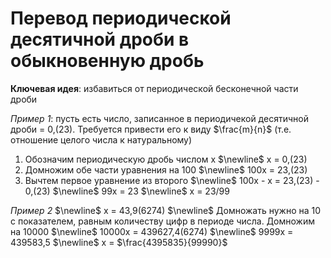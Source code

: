 # Перевод периодической десятичной дроби в обыкновенную дробь

**Ключевая идея**: избавиться от периодической бесконечной части дроби

*Пример 1*: пусть есть число, записанное в периодичекой десятичной дроби = 0,(23). Требуется привести его к виду $\frac{m}{n}$ (т.е. отношение целого числа к натуральному)

1. Обозначим периодическую дробь числом x $\newline$ x = 0,(23)
2. Домножим обе части уравнения на 100 $\newline$
100x = 23,(23)
3. Вычтем первое уравнение из второго $\newline$
100x - x = 23,(23) - 0,(23) $\newline$
99x = 23 $\newline$
x = 23/99

*Пример 2* $\newline$
x = 43,9(6274) $\newline$
Домножать нужно на 10 с показателем, равным количеству цифр в периоде числа. Домножим на 10000 $\newline$
10000x = 439627,4(6274) $\newline$
9999x = 439583,5 $\newline$
x = $\frac{4395835}{99990}$
